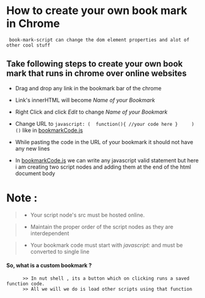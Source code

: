 # How to create your own book mark in Chrome

     book-mark-script can change the dom element properties and alot of other cool stuff
  


## Take following steps to create your own book mark that runs in chrome over online websites

  + Drag and drop any link in the bookmark bar of the chrome
  
  + Link's innerHTML will become _Name of your Bookmark_ 
  
  + Right Click and click _Edit_ to change _Name of your Bookmark_ 
  
  + Change URL to  ```javascript: (  function(){ //your code here }     )()``` 
  like in [bookmarkCode.js](https://yopensource.github.io/bookmarkletDemoForKids/Bookmarklet/bookmarkCode.js)
  
  + While pasting the code in the URL of your bookmark it should not have any new lines
  
  + In [bookmarkCode.js](https://yopensource.github.io/bookmarkletDemoForKids/Bookmarklet/bookmarkCode.js) we can write any javascript valid statement
    but here i am creating two script nodes and adding them at the end of the html document body
  
  
  
  
#  Note : 

> - Your script node's src must be hosted online.

> - Maintain the proper order of the script nodes as they are interdependent

> - Your bookmark code must start with *javascript:* and must be converted to single line




#### So, what is a custom bookmark ?
          >> In nut shell , its a button which on clicking runs a saved function code.
          >> All we will we do is load other scripts using that function
